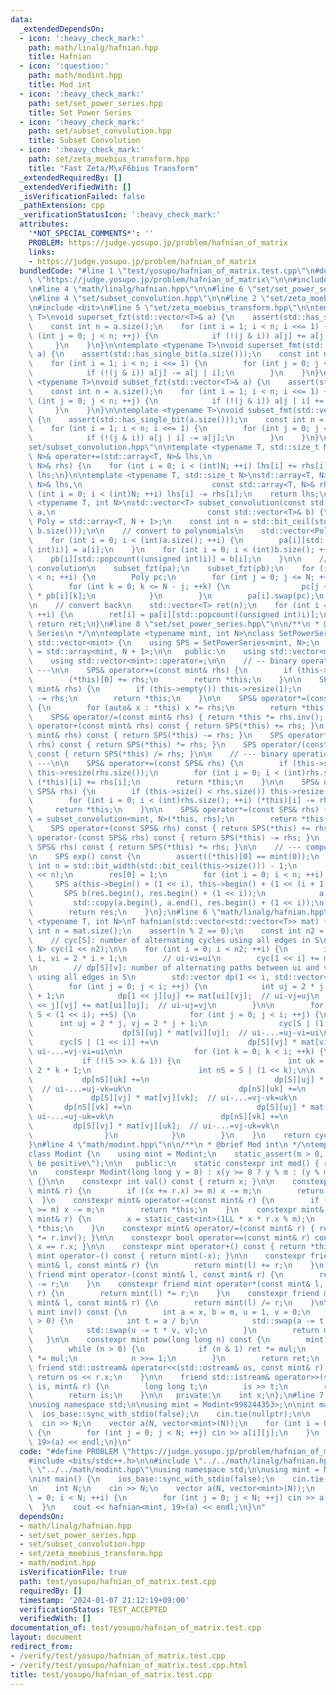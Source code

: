 ```yaml
---
data:
  _extendedDependsOn:
  - icon: ':heavy_check_mark:'
    path: math/linalg/hafnian.hpp
    title: Hafnian
  - icon: ':question:'
    path: math/modint.hpp
    title: Mod int
  - icon: ':heavy_check_mark:'
    path: set/set_power_series.hpp
    title: Set Power Series
  - icon: ':heavy_check_mark:'
    path: set/subset_convolution.hpp
    title: Subset Convolution
  - icon: ':heavy_check_mark:'
    path: set/zeta_moebius_transform.hpp
    title: "Fast Zeta/M\xF6bius Transform"
  _extendedRequiredBy: []
  _extendedVerifiedWith: []
  _isVerificationFailed: false
  _pathExtension: cpp
  _verificationStatusIcon: ':heavy_check_mark:'
  attributes:
    '*NOT_SPECIAL_COMMENTS*': ''
    PROBLEM: https://judge.yosupo.jp/problem/hafnian_of_matrix
    links:
    - https://judge.yosupo.jp/problem/hafnian_of_matrix
  bundledCode: "#line 1 \"test/yosupo/hafnian_of_matrix.test.cpp\"\n#define PROBLEM\
    \ \"https://judge.yosupo.jp/problem/hafnian_of_matrix\"\n\n#include <bits/stdc++.h>\n\
    \n#line 4 \"math/linalg/hafnian.hpp\"\n\n#line 6 \"set/set_power_series.hpp\"\n\
    \n#line 4 \"set/subset_convolution.hpp\"\n\n#line 2 \"set/zeta_moebius_transform.hpp\"\
    \n#include <bit>\n#line 5 \"set/zeta_moebius_transform.hpp\"\n\ntemplate <typename\
    \ T>\nvoid superset_fzt(std::vector<T>& a) {\n    assert(std::has_single_bit(a.size()));\n\
    \    const int n = a.size();\n    for (int i = 1; i < n; i <<= 1) {\n        for\
    \ (int j = 0; j < n; ++j) {\n            if (!(j & i)) a[j] += a[j | i];\n   \
    \     }\n    }\n}\n\ntemplate <typename T>\nvoid superset_fmt(std::vector<T>&\
    \ a) {\n    assert(std::has_single_bit(a.size()));\n    const int n = a.size();\n\
    \    for (int i = 1; i < n; i <<= 1) {\n        for (int j = 0; j < n; ++j) {\n\
    \            if (!(j & i)) a[j] -= a[j | i];\n        }\n    }\n}\n\ntemplate\
    \ <typename T>\nvoid subset_fzt(std::vector<T>& a) {\n    assert(std::has_single_bit(a.size()));\n\
    \    const int n = a.size();\n    for (int i = 1; i < n; i <<= 1) {\n        for\
    \ (int j = 0; j < n; ++j) {\n            if (!(j & i)) a[j | i] += a[j];\n   \
    \     }\n    }\n}\n\ntemplate <typename T>\nvoid subset_fmt(std::vector<T>& a)\
    \ {\n    assert(std::has_single_bit(a.size()));\n    const int n = a.size();\n\
    \    for (int i = 1; i < n; i <<= 1) {\n        for (int j = 0; j < n; ++j) {\n\
    \            if (!(j & i)) a[j | i] -= a[j];\n        }\n    }\n}\n#line 6 \"\
    set/subset_convolution.hpp\"\n\ntemplate <typename T, std::size_t N>\nstd::array<T,\
    \ N>& operator+=(std::array<T, N>& lhs,\n                             const std::array<T,\
    \ N>& rhs) {\n    for (int i = 0; i < (int)N; ++i) lhs[i] += rhs[i];\n    return\
    \ lhs;\n}\n\ntemplate <typename T, std::size_t N>\nstd::array<T, N>& operator-=(std::array<T,\
    \ N>& lhs,\n                             const std::array<T, N>& rhs) {\n    for\
    \ (int i = 0; i < (int)N; ++i) lhs[i] -= rhs[i];\n    return lhs;\n}\n\ntemplate\
    \ <typename T, int N>\nstd::vector<T> subset_convolution(const std::vector<T>&\
    \ a,\n                                  const std::vector<T>& b) {\n    using\
    \ Poly = std::array<T, N + 1>;\n    const int n = std::bit_ceil(std::max(a.size(),\
    \ b.size()));\n\n    // convert to polynomials\n    std::vector<Poly> pa(n), pb(n);\n\
    \    for (int i = 0; i < (int)a.size(); ++i) {\n        pa[i][std::popcount((unsigned\
    \ int)i)] = a[i];\n    }\n    for (int i = 0; i < (int)b.size(); ++i) {\n    \
    \    pb[i][std::popcount((unsigned int)i)] = b[i];\n    }\n\n    // bitwise or\
    \ convolution\n    subset_fzt(pa);\n    subset_fzt(pb);\n    for (int i = 0; i\
    \ < n; ++i) {\n        Poly pc;\n        for (int j = 0; j <= N; ++j) {\n    \
    \        for (int k = 0; k <= N - j; ++k) {\n                pc[j + k] += pa[i][j]\
    \ * pb[i][k];\n            }\n        }\n        pa[i].swap(pc);\n    }\n    subset_fmt(pa);\n\
    \n    // convert back\n    std::vector<T> ret(n);\n    for (int i = 0; i < n;\
    \ ++i) {\n        ret[i] = pa[i][std::popcount((unsigned int)i)];\n    }\n   \
    \ return ret;\n}\n#line 8 \"set/set_power_series.hpp\"\n\n/**\n * @brief Set Power\
    \ Series\n */\n\ntemplate <typename mint, int N>\nclass SetPowerSeries : public\
    \ std::vector<mint> {\n    using SPS = SetPowerSeries<mint, N>;\n    using Poly\
    \ = std::array<mint, N + 1>;\n\n   public:\n    using std::vector<mint>::vector;\n\
    \    using std::vector<mint>::operator=;\n\n    // -- binary operation with scalar\
    \ ---\n\n    SPS& operator+=(const mint& rhs) {\n        if (this->empty()) this->resize(1);\n\
    \        (*this)[0] += rhs;\n        return *this;\n    }\n\n    SPS& operator-=(const\
    \ mint& rhs) {\n        if (this->empty()) this->resize(1);\n        (*this)[0]\
    \ -= rhs;\n        return *this;\n    }\n\n    SPS& operator*=(const mint& rhs)\
    \ {\n        for (auto& x : *this) x *= rhs;\n        return *this;\n    }\n\n\
    \    SPS& operator/=(const mint& rhs) { return *this *= rhs.inv(); }\n\n    SPS\
    \ operator+(const mint& rhs) const { return SPS(*this) += rhs; }\n    SPS operator-(const\
    \ mint& rhs) const { return SPS(*this) -= rhs; }\n    SPS operator*(const mint&\
    \ rhs) const { return SPS(*this) *= rhs; }\n    SPS operator/(const mint& rhs)\
    \ const { return SPS(*this) /= rhs; }\n\n    // --- binary operation with SPS\
    \ ---\n\n    SPS& operator+=(const SPS& rhs) {\n        if (this->size() < rhs.size())\
    \ this->resize(rhs.size());\n        for (int i = 0; i < (int)rhs.size(); ++i)\
    \ (*this)[i] += rhs[i];\n        return *this;\n    }\n\n    SPS& operator-=(const\
    \ SPS& rhs) {\n        if (this->size() < rhs.size()) this->resize(rhs.size());\n\
    \        for (int i = 0; i < (int)rhs.size(); ++i) (*this)[i] -= rhs[i];\n   \
    \     return *this;\n    }\n\n    SPS& operator*=(const SPS& rhs) {\n        *this\
    \ = subset_convolution<mint, N>(*this, rhs);\n        return *this;\n    }\n\n\
    \    SPS operator+(const SPS& rhs) const { return SPS(*this) += rhs; }\n    SPS\
    \ operator-(const SPS& rhs) const { return SPS(*this) -= rhs; }\n    SPS operator*(const\
    \ SPS& rhs) const { return SPS(*this) *= rhs; }\n\n    // --- compositions ---\n\
    \n    SPS exp() const {\n        assert((*this)[0] == mint(0));\n        const\
    \ int n = std::bit_width(std::bit_ceil(this->size())) - 1;\n        SPS res(1\
    \ << n);\n        res[0] = 1;\n        for (int i = 0; i < n; ++i) {\n       \
    \     SPS a(this->begin() + (1 << i), this->begin() + (1 << (i + 1)));\n     \
    \       SPS b(res.begin(), res.begin() + (1 << i));\n            a *= b;\n   \
    \         std::copy(a.begin(), a.end(), res.begin() + (1 << i));\n        }\n\
    \        return res;\n    }\n};\n#line 6 \"math/linalg/hafnian.hpp\"\n\ntemplate\
    \ <typename T, int N>\nT hafnian(std::vector<std::vector<T>> mat) {\n    const\
    \ int n = mat.size();\n    assert(n % 2 == 0);\n    const int n2 = n / 2;\n\n\
    \    // cyc[S]: number of alternating cycles using all edges in S\n    SetPowerSeries<T,\
    \ N> cyc(1 << n2);\n\n    for (int i = 0; i < n2; ++i) {\n        int ui = 2 *\
    \ i, vi = 2 * i + 1;\n        // ui-vi=ui\n        cyc[1 << i] += mat[ui][vi];\n\
    \n        // dp[S][v]: number of alternating paths between ui and v\n        //\
    \ using all edges in S\n        std::vector dp(1 << i, std::vector<T>(2 * i));\n\
    \        for (int j = 0; j < i; ++j) {\n            int uj = 2 * j, vj = 2 * j\
    \ + 1;\n            dp[1 << j][uj] += mat[ui][vj];  // ui-vj=uj\n            dp[1\
    \ << j][vj] += mat[ui][uj];  // ui-uj=vj\n        }\n\n        for (int S = 0;\
    \ S < (1 << i); ++S) {\n            for (int j = 0; j < i; ++j) {\n          \
    \      int uj = 2 * j, vj = 2 * j + 1;\n                cyc[S | (1 << i)] +=\n\
    \                    dp[S][uj] * mat[vi][uj];  // ui-...=uj-vi=ui\n          \
    \      cyc[S | (1 << i)] +=\n                    dp[S][vj] * mat[vi][vj];  //\
    \ ui-...=vj-vi=ui\n\n                for (int k = 0; k < i; ++k) {\n         \
    \           if (!(S >> k & 1)) {\n                        int uk = 2 * k, vk =\
    \ 2 * k + 1;\n                        int nS = S | (1 << k);\n\n             \
    \           dp[nS][uk] +=\n                            dp[S][uj] * mat[uj][vk];\
    \  // ui-...=uj-vk=uk\n                        dp[nS][uk] +=\n               \
    \             dp[S][vj] * mat[vj][vk];  // ui-...=vj-vk=uk\n                 \
    \       dp[nS][vk] +=\n                            dp[S][uj] * mat[uj][uk];  //\
    \ ui-...=uj-uk=vk\n                        dp[nS][vk] +=\n                   \
    \         dp[S][vj] * mat[vj][uk];  // ui-...=vj-uk=vk\n                    }\n\
    \                }\n            }\n        }\n    }\n    return cyc.exp().back();\n\
    }\n#line 4 \"math/modint.hpp\"\n\n/**\n * @brief Mod int\n */\ntemplate <int m>\n\
    class Modint {\n    using mint = Modint;\n    static_assert(m > 0, \"Modulus must\
    \ be positive\");\n\n   public:\n    static constexpr int mod() { return m; }\n\
    \n    constexpr Modint(long long y = 0) : x(y >= 0 ? y % m : (y % m + m) % m)\
    \ {}\n\n    constexpr int val() const { return x; }\n\n    constexpr mint& operator+=(const\
    \ mint& r) {\n        if ((x += r.x) >= m) x -= m;\n        return *this;\n  \
    \  }\n    constexpr mint& operator-=(const mint& r) {\n        if ((x += m - r.x)\
    \ >= m) x -= m;\n        return *this;\n    }\n    constexpr mint& operator*=(const\
    \ mint& r) {\n        x = static_cast<int>(1LL * x * r.x % m);\n        return\
    \ *this;\n    }\n    constexpr mint& operator/=(const mint& r) { return *this\
    \ *= r.inv(); }\n\n    constexpr bool operator==(const mint& r) const { return\
    \ x == r.x; }\n\n    constexpr mint operator+() const { return *this; }\n    constexpr\
    \ mint operator-() const { return mint(-x); }\n\n    constexpr friend mint operator+(const\
    \ mint& l, const mint& r) {\n        return mint(l) += r;\n    }\n    constexpr\
    \ friend mint operator-(const mint& l, const mint& r) {\n        return mint(l)\
    \ -= r;\n    }\n    constexpr friend mint operator*(const mint& l, const mint&\
    \ r) {\n        return mint(l) *= r;\n    }\n    constexpr friend mint operator/(const\
    \ mint& l, const mint& r) {\n        return mint(l) /= r;\n    }\n\n    constexpr\
    \ mint inv() const {\n        int a = x, b = m, u = 1, v = 0;\n        while (b\
    \ > 0) {\n            int t = a / b;\n            std::swap(a -= t * b, b);\n\
    \            std::swap(u -= t * v, v);\n        }\n        return mint(u);\n \
    \   }\n\n    constexpr mint pow(long long n) const {\n        mint ret(1), mul(x);\n\
    \        while (n > 0) {\n            if (n & 1) ret *= mul;\n            mul\
    \ *= mul;\n            n >>= 1;\n        }\n        return ret;\n    }\n\n   \
    \ friend std::ostream& operator<<(std::ostream& os, const mint& r) {\n       \
    \ return os << r.x;\n    }\n\n    friend std::istream& operator>>(std::istream&\
    \ is, mint& r) {\n        long long t;\n        is >> t;\n        r = mint(t);\n\
    \        return is;\n    }\n\n   private:\n    int x;\n};\n#line 7 \"test/yosupo/hafnian_of_matrix.test.cpp\"\
    \nusing namespace std;\n\nusing mint = Modint<998244353>;\n\nint main() {\n  \
    \  ios_base::sync_with_stdio(false);\n    cin.tie(nullptr);\n\n    int N;\n  \
    \  cin >> N;\n    vector a(N, vector<mint>(N));\n    for (int i = 0; i < N; ++i)\
    \ {\n        for (int j = 0; j < N; ++j) cin >> a[i][j];\n    }\n    cout << hafnian<mint,\
    \ 19>(a) << endl;\n}\n"
  code: "#define PROBLEM \"https://judge.yosupo.jp/problem/hafnian_of_matrix\"\n\n\
    #include <bits/stdc++.h>\n\n#include \"../../math/linalg/hafnian.hpp\"\n#include\
    \ \"../../math/modint.hpp\"\nusing namespace std;\n\nusing mint = Modint<998244353>;\n\
    \nint main() {\n    ios_base::sync_with_stdio(false);\n    cin.tie(nullptr);\n\
    \n    int N;\n    cin >> N;\n    vector a(N, vector<mint>(N));\n    for (int i\
    \ = 0; i < N; ++i) {\n        for (int j = 0; j < N; ++j) cin >> a[i][j];\n  \
    \  }\n    cout << hafnian<mint, 19>(a) << endl;\n}\n"
  dependsOn:
  - math/linalg/hafnian.hpp
  - set/set_power_series.hpp
  - set/subset_convolution.hpp
  - set/zeta_moebius_transform.hpp
  - math/modint.hpp
  isVerificationFile: true
  path: test/yosupo/hafnian_of_matrix.test.cpp
  requiredBy: []
  timestamp: '2024-01-07 21:12:19+09:00'
  verificationStatus: TEST_ACCEPTED
  verifiedWith: []
documentation_of: test/yosupo/hafnian_of_matrix.test.cpp
layout: document
redirect_from:
- /verify/test/yosupo/hafnian_of_matrix.test.cpp
- /verify/test/yosupo/hafnian_of_matrix.test.cpp.html
title: test/yosupo/hafnian_of_matrix.test.cpp
---
```

